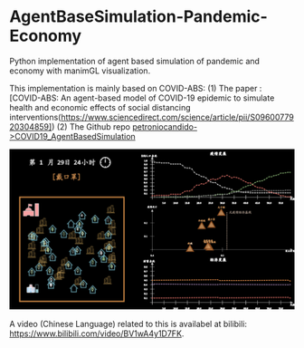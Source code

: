 # AgentBaseSimulation-Pandemic-Economy
Python implementation of agent based simulation of pandemic and economy with manimGL visualization.

This implementation is mainly based on COVID-ABS:
(1) The paper : [COVID-ABS: An agent-based model of COVID-19 epidemic to simulate health and economic effects of social distancing interventions(https://www.sciencedirect.com/science/article/pii/S0960077920304859])
(2) The Github repo [petroniocandido->COVID19_AgentBasedSimulation](https://github.com/petroniocandido/COVID19_AgentBasedSimulation)

![](cover.png 'AgentBaseSimulation-Pandemic-Economy')

A video (Chinese Language) related to this is availabel at bilibili: https://www.bilibili.com/video/BV1wA4y1D7FK.

